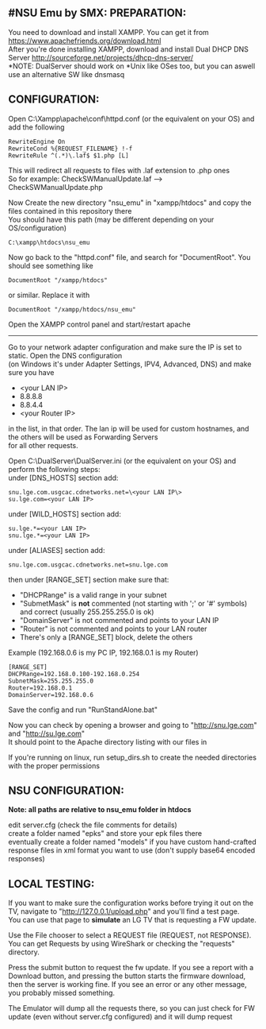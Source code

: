 #NSU Emu by SMX:
PREPARATION:
------------------
You need to download and install XAMPP. You can get it from https://www.apachefriends.org/download.html   
After you're done installing XAMPP, download and install Dual DHCP DNS Server http://sourceforge.net/projects/dhcp-dns-server/   
*NOTE: DualServer should work on *Unix like OSes too, but you can aswell use an alternative SW like dnsmasq   

CONFIGURATION:
-------------------
Open C:\Xampp\apache\conf\httpd.conf (or the equivalent on your OS) and add the following

```
RewriteEngine On
RewriteCond %{REQUEST_FILENAME} !-f
RewriteRule ^(.*)\.laf$ $1.php [L]
```

This will redirect all requests to files with .laf extension to .php ones   
So for example: CheckSWManualUpdate.laf --> CheckSWManualUpdate.php   

Now Create the new directory "nsu_emu" in "xampp/htdocs" and copy the files contained in this repository there  
You should have this path (may be different depending on your OS/configuration)  
```
C:\xampp\htdocs\nsu_emu
```

Now go back to the "httpd.conf" file, and search for "DocumentRoot". You should see something like  
```
DocumentRoot "/xampp/htdocs"
```  
or similar. Replace it with  
```
DocumentRoot "/xampp/htdocs/nsu_emu"
```

Open the XAMPP control panel and start/restart apache

-------------------

Go to your network adapter configuration and make sure the IP is set to static. Open the DNS configuration   
(on Windows it's under Adapter Settings, IPV4, Advanced, DNS) and make sure you have  

* \<your LAN IP\>
* 8.8.8.8
* 8.8.4.4
* \<your Router IP\>

in the list, in that order. The lan ip will be used for custom hostnames, and the others will be used as Forwarding Servers   
for all other requests.

Open C:\DualServer\DualServer.ini (or the equivalent on your OS) and perform the following steps:   
under [DNS_HOSTS] section add:
```
snu.lge.com.usgcac.cdnetworks.net=\<your LAN IP\>
su.lge.com=<your LAN IP>
```

under [﻿WILD_HOSTS] section add:
```
su.lge.*=<your LAN IP>
snu.lge.*=<your LAN IP>
```

under [ALIASES] section add:
```
snu.lge.com.usgcac.cdnetworks.net=snu.lge.com
```

then under [RANGE_SET] section make sure that:   
* "DHCPRange" is a valid range in your subnet
* "SubmetMask" is **not** commented (not starting with ';' or '#' symbols) and correct (usually 255.255.255.0 is ok)
* "DomainServer" is not commented and points to your LAN IP
* "Router" is not commented and points to your LAN router
* There's only a [RANGE_SET] block, delete the others

Example (192.168.0.6 is my PC IP, 192.168.0.1 is my Router)
```
[RANGE_SET]
DHCPRange=192.168.0.100-192.168.0.254
SubnetMask=255.255.255.0
Router=192.168.0.1
DomainServer=192.168.0.6
```

Save the config and run "RunStandAlone.bat"  

Now you can check by opening a browser and going to "http://snu.lge.com" and "http://su.lge.com"  
It should point to the Apache directory listing with our files in

If you're running on linux, run setup_dirs.sh to create the needed directories with the proper permissions  

NSU CONFIGURATION:
-------------------
**Note: all paths are relative to nsu_emu folder in htdocs**  

edit server.cfg (check the file comments for details)  
create a folder named "epks" and store your epk files there  
eventually create a folder named "models" if you have custom hand-crafted response files in xml format you want to use (don't supply base64 encoded responses)  


LOCAL TESTING:
-------------------
If you want to make sure the configuration works before trying it out on the TV, navigate to "http://127.0.0.1/upload.php" and you'll find a test page.  
You can use that page to **simulate** an LG TV that is requesting a FW update.  

Use the File chooser to select a REQUEST file (REQUEST, not RESPONSE). You can get Requests by using WireShark or checking the "requests" directory.  

Press the submit button to request the fw update. If you see a report with a Download button, and pressing the button starts the firmware download, then the server is working fine. If you see an error or any other message, you probably missed something.

The Emulator will dump all the requests there, so you can just check for FW update (even without server.cfg configured) and it will dump request  
